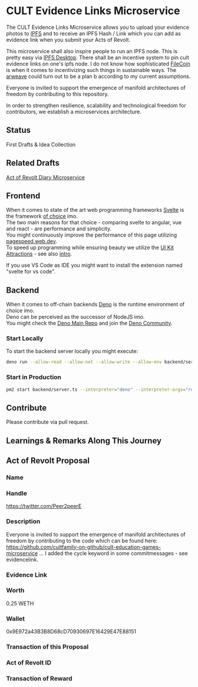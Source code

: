 # CULT Evidence Links Microservice

The CULT Evidence Links Microservice allows you to upload your evidence photos to [IPFS](https://github.com/ipfs/ipfs/blob/master/README.md) and to receive an IPFS Hash / Link which you can add as evidence link when you submit your Acts of Revolt.

This microservice shall also inspire people to run an IPFS node. This is pretty easy via [IPFS Desktop](https://github.com/ipfs/ipfs-desktop/blob/main/README.md). There shall be an incentive system to pin cult evidence links on one's ipfs node. I do not know how sophisticated [FileCoin](https://coinmarketcap.com/currencies/filecoin/) is when it comes to incentivizing such things in sustainable ways. The [arweave](https://www.arweave.org/) could turn out to be a plan b according to my current assumptions.  

Everyone is invited to support the emergence of manifold architectures of freedom by contributing to this repository.

In order to strengthen resilience, scalability and technological freedom for contributors, we establish a microservices architecture. 

## Status
First Drafts & Idea Collection

## Related Drafts
[Act of Revolt Diary Microservice](https://github.com/cultfamily-on-github/act-of-revolt-diary-microservice/blob/main/README.md)  

## Frontend
When it comes to state of the art web programming frameworks [Svelte](https://svelte.dev) is the framework [of choice](https://www.youtube.com/watch?v=rv3Yq-B8qp4) imo.    
The two main reasons for that choice - comparing svelte to angular, vue and react - are performance and simplicity.   
You might continuously improve the performance of this page utilizing [pagespeed.web.dev](https://pagespeed.web.dev/).   
To speed up programming while ensuring beauty we utilize the [UI Kit Attractions](https://illright.github.io/attractions/?ref=madewithsvelte.com) - see also [intro](https://www.youtube.com/watch?v=RkD88ARvucM&t=492s).

If you use VS Code as IDE you might want to install the extension named "svelte for vs code".  

## Backend
When it comes to off-chain backends [Deno](https://deno.land) is the runtime environment of choice imo.    
Deno can be perceived as the successor of NodeJS imo.  
You might check the [Deno Main Repo](https://github.com/denoland/deno) and join the [Deno Community](https://discord.com/invite/deno).

### Start Locally
To start the backend server locally you might execute:  

```sh
deno run --allow-read --allow-net --allow-write --allow-env backend/server.ts 8042
```

### Start in Production
```sh
pm2 start backend/server.ts --interpreter="deno" --interpreter-args="run --allow-read --allow-write --allow-env --allow-net" -- 443
```


## Contribute
Please contribute via pull request. 

## Learnings & Remarks Along This Journey


## Act of Revolt Proposal

### Name


### Handle
https://twitter.com/Peer2peerE

### Description
Everyone is invited to support the emergence of manifold architectures of freedom by contributing to the code which can be found here: https://github.com/cultfamily-on-github/cult-education-games-microservice ...
I added the cycle keyword in some commitmessages - see evidencelink.

### Evidence Link


### Worth
0.25 WETH

### Wallet
0x9E972a43B3B8D68cD70930697E16429E47E88151

### Transaction of this Proposal


### Act of Revolt ID



### Transaction of Reward


